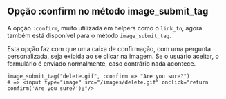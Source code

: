## Opção :confirm no método image\_submit\_tag

A opção `:confirm`, muito utilizada em helpers como o `link_to`, agora também está disponível para o método `image_submit_tag`.

Esta opção faz com que uma caixa de confirmação, com uma pergunta personalizada, seja exibida ao se clicar na imagem. Se o usuário aceitar, o formulário é enviado normalmente, caso contrário nada acontece.

	image_submit_tag("delete.gif", :confirm => "Are you sure?")
	# => <input type="image" src="/images/delete.gif" onclick="return confirm('Are you sure?');"/>
